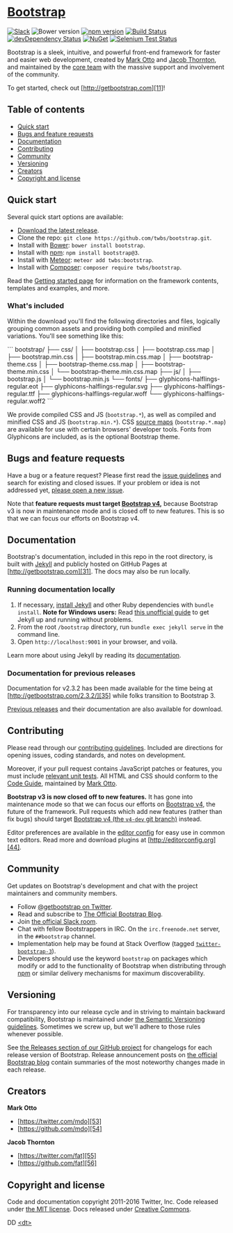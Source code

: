 # [Bootstrap][1]

[![Slack][image-1]][2]
![Bower version][image-2]
[![npm version][image-3]][3]
[![Build Status][image-4]][4]
[![devDependency Status][image-5]][5]
[![NuGet][image-6]][6]
[![Selenium Test Status][image-7]][7]

Bootstrap is a sleek, intuitive, and powerful front-end framework for faster and easier web development, created by [Mark Otto][8] and [Jacob Thornton][9], and maintained by the [core team][10] with the massive support and involvement of the community.

To get started, check out [http://getbootstrap.com][11]!


## Table of contents

* [Quick start][12]
* [Bugs and feature requests][13]
* [Documentation][14]
* [Contributing][15]
* [Community][16]
* [Versioning][17]
* [Creators][18]
* [Copyright and license][19]


## Quick start

Several quick start options are available:

* [Download the latest release][20].
* Clone the repo: `git clone https://github.com/twbs/bootstrap.git`.
* Install with [Bower][21]: `bower install bootstrap`.
* Install with [npm][22]: `npm install bootstrap@3`.
* Install with [Meteor][23]: `meteor add twbs:bootstrap`.
* Install with [Composer][24]: `composer require twbs/bootstrap`.

Read the [Getting started page][25] for information on the framework contents, templates and examples, and more.

### What's included

Within the download you'll find the following directories and files, logically grouping common assets and providing both compiled and minified variations. You'll see something like this:

\`\`\`
bootstrap/
├── css/
│   ├── bootstrap.css
│   ├── bootstrap.css.map
│   ├── bootstrap.min.css
│   ├── bootstrap.min.css.map
│   ├── bootstrap-theme.css
│   ├── bootstrap-theme.css.map
│   ├── bootstrap-theme.min.css
│   └── bootstrap-theme.min.css.map
├── js/
│   ├── bootstrap.js
│   └── bootstrap.min.js
└── fonts/
	├── glyphicons-halflings-regular.eot
	├── glyphicons-halflings-regular.svg
	├── glyphicons-halflings-regular.ttf
	├── glyphicons-halflings-regular.woff
	└── glyphicons-halflings-regular.woff2
\`\`\`

We provide compiled CSS and JS (`bootstrap.*`), as well as compiled and minified CSS and JS (`bootstrap.min.*`). CSS [source maps][26] (`bootstrap.*.map`) are available for use with certain browsers' developer tools. Fonts from Glyphicons are included, as is the optional Bootstrap theme.


## Bugs and feature requests

Have a bug or a feature request? Please first read the [issue guidelines][27] and search for existing and closed issues. If your problem or idea is not addressed yet, [please open a new issue][28].

Note that **feature requests must target [Bootstrap v4][29],** because Bootstrap v3 is now in maintenance mode and is closed off to new features. This is so that we can focus our efforts on Bootstrap v4.


## Documentation

Bootstrap's documentation, included in this repo in the root directory, is built with [Jekyll][30] and publicly hosted on GitHub Pages at [http://getbootstrap.com][31]. The docs may also be run locally.

### Running documentation locally

1. If necessary, [install Jekyll][32] and other Ruby dependencies with `bundle install`.
   **Note for Windows users:** Read [this unofficial guide][33] to get Jekyll up and running without problems.
2. From the root `/bootstrap` directory, run `bundle exec jekyll serve` in the command line.
4. Open `http://localhost:9001` in your browser, and voilà.

Learn more about using Jekyll by reading its [documentation][34].

### Documentation for previous releases

Documentation for v2.3.2 has been made available for the time being at [http://getbootstrap.com/2.3.2/][35] while folks transition to Bootstrap 3.

[Previous releases][36] and their documentation are also available for download.


## Contributing

Please read through our [contributing guidelines][37]. Included are directions for opening issues, coding standards, and notes on development.

Moreover, if your pull request contains JavaScript patches or features, you must include [relevant unit tests][38]. All HTML and CSS should conform to the [Code Guide][39], maintained by [Mark Otto][40].

**Bootstrap v3 is now closed off to new features.** It has gone into maintenance mode so that we can focus our efforts on [Bootstrap v4][41], the future of the framework. Pull requests which add new features (rather than fix bugs) should target [Bootstrap v4 (the `v4-dev` git branch)][42] instead.

Editor preferences are available in the [editor config][43] for easy use in common text editors. Read more and download plugins at [http://editorconfig.org][44].


## Community

Get updates on Bootstrap's development and chat with the project maintainers and community members.

* Follow [@getbootstrap on Twitter][45].
* Read and subscribe to [The Official Bootstrap Blog][46].
* Join [the official Slack room][47].
* Chat with fellow Bootstrappers in IRC. On the `irc.freenode.net` server, in the `##bootstrap` channel.
* Implementation help may be found at Stack Overflow (tagged [`twitter-bootstrap-3`][48]).
* Developers should use the keyword `bootstrap` on packages which modify or add to the functionality of Bootstrap when distributing through [npm][49] or similar delivery mechanisms for maximum discoverability.


## Versioning

For transparency into our release cycle and in striving to maintain backward compatibility, Bootstrap is maintained under [the Semantic Versioning guidelines][50]. Sometimes we screw up, but we'll adhere to those rules whenever possible.

See [the Releases section of our GitHub project][51] for changelogs for each release version of Bootstrap. Release announcement posts on [the official Bootstrap blog][52] contain summaries of the most noteworthy changes made in each release.


## Creators

**Mark Otto**

* [https://twitter.com/mdo][53]
* [https://github.com/mdo][54]

**Jacob Thornton**

* [https://twitter.com/fat][55]
* [https://github.com/fat][56]


## Copyright and license

Code and documentation copyright 2011-2016 Twitter, Inc. Code released under [the MIT license][57]. Docs released under [Creative Commons][58].

DD [\<dt\>][59]

[1]:	http://getbootstrap.com
[2]:	https://bootstrap-slack.herokuapp.com
[3]:	https://www.npmjs.com/package/bootstrap
[4]:	https://travis-ci.org/twbs/bootstrap
[5]:	https://david-dm.org/twbs/bootstrap#info=devDependencies
[6]:	https://www.nuget.org/packages/Bootstrap
[7]:	https://saucelabs.com/u/bootstrap
[8]:	https://twitter.com/mdo
[9]:	https://twitter.com/fat
[10]:	https://github.com/orgs/twbs/people
[11]:	http://getbootstrap.com
[12]:	#quick-start
[13]:	#bugs-and-feature-requests
[14]:	#documentation
[15]:	#contributing
[16]:	#community
[17]:	#versioning
[18]:	#creators
[19]:	#copyright-and-license
[20]:	https://github.com/twbs/bootstrap/archive/v3.3.7.zip
[21]:	http://bower.io
[22]:	https://www.npmjs.com
[23]:	https://www.meteor.com
[24]:	https://getcomposer.org
[25]:	http://getbootstrap.com/getting-started/
[26]:	https://developer.chrome.com/devtools/docs/css-preprocessors
[27]:	https://github.com/twbs/bootstrap/blob/master/CONTRIBUTING.md#using-the-issue-tracker
[28]:	https://github.com/twbs/bootstrap/issues/new
[29]:	https://github.com/twbs/bootstrap/tree/v4-dev
[30]:	http://jekyllrb.com
[31]:	http://getbootstrap.com
[32]:	http://jekyllrb.com/docs/installation
[33]:	http://jekyll-windows.juthilo.com/
[34]:	http://jekyllrb.com/docs/home/
[35]:	http://getbootstrap.com/2.3.2/
[36]:	https://github.com/twbs/bootstrap/releases
[37]:	https://github.com/twbs/bootstrap/blob/master/CONTRIBUTING.md
[38]:	https://github.com/twbs/bootstrap/tree/master/js/tests
[39]:	https://github.com/mdo/code-guide
[40]:	https://github.com/mdo
[41]:	https://github.com/twbs/bootstrap/tree/v4-dev
[42]:	https://github.com/twbs/bootstrap/tree/v4-dev
[43]:	https://github.com/twbs/bootstrap/blob/master/.editorconfig
[44]:	http://editorconfig.org
[45]:	https://twitter.com/getbootstrap
[46]:	http://blog.getbootstrap.com
[47]:	https://bootstrap-slack.herokuapp.com
[48]:	https://stackoverflow.com/questions/tagged/twitter-bootstrap-3
[49]:	https://www.npmjs.com/browse/keyword/bootstrap
[50]:	http://semver.org/
[51]:	https://github.com/twbs/bootstrap/releases
[52]:	http://blog.getbootstrap.com
[53]:	https://twitter.com/mdo
[54]:	https://github.com/mdo
[55]:	https://twitter.com/fat
[56]:	https://github.com/fat
[57]:	https://github.com/twbs/bootstrap/blob/master/LICENSE
[58]:	https://github.com/twbs/bootstrap/blob/master/docs/LICENSE
[59]:	www.github.com "Github"

[image-1]:	https://bootstrap-slack.herokuapp.com/badge.svg
[image-2]:	https://img.shields.io/bower/v/bootstrap.svg
[image-3]:	https://img.shields.io/npm/v/bootstrap.svg
[image-4]:	https://img.shields.io/travis/twbs/bootstrap/master.svg
[image-5]:	https://img.shields.io/david/dev/twbs/bootstrap.svg
[image-6]:	https://img.shields.io/nuget/v/bootstrap.svg
[image-7]:	https://saucelabs.com/browser-matrix/bootstrap.svg
